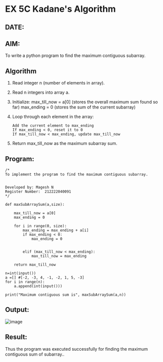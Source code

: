 # EX 5C Kadane's Algorithm
## DATE:
## AIM:
To write a python program to find the maximum contiguous subarray.


## Algorithm
1. Read integer n (number of elements in array).
2. Read n integers into array a.
3. Initialize:
      max_till_now = a[0] (stores the overall maximum sum found so far)
      max_ending = 0 (stores the sum of the current subarray)

4. Loop through each element in the array:

       Add the current element to max_ending
       If max_ending < 0, reset it to 0
       If max_till_now < max_ending, update max_till_now

5.  Return max_till_now as the maximum subarray sum.
   

## Program:
```
/*
To implement the program to find the maximum contiguous subarray.


Developed by: Magesh N
Register Number:  212222040091
*/
```
```
def maxSubArraySum(a,size):
    
    max_till_now = a[0]
    max_ending = 0
    
    for i in range(0, size):
        max_ending = max_ending + a[i]
        if max_ending < 0:
            max_ending = 0
        
        
        elif (max_till_now < max_ending):
            max_till_now = max_ending
            
    return max_till_now
    
n=int(input())  
a =[] #[-2, -3, 4, -1, -2, 1, 5, -3]
for i in range(n):
    a.append(int(input()))
  
print("Maximum contiguous sum is", maxSubArraySum(a,n))
```
## Output:

![image](https://github.com/user-attachments/assets/856370ef-dd9d-43c0-883c-18c80ae64d89)


## Result:
Thus the program was executed successfully for finding the maximum contiguous sum of subarray..

